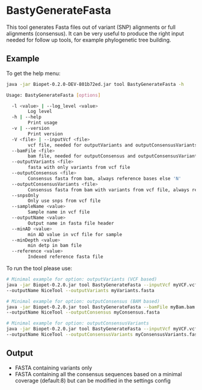 # BastyGenerateFasta

This tool generates Fasta files out of variant (SNP) alignments or full alignments (consensus). 
It can be very useful to produce the right input needed for follow up tools, for example phylogenetic tree building.

## Example

To get the help menu:

~~~bash
java -jar Biopet-0.2.0-DEV-801b72ed.jar tool BastyGenerateFasta -h

Usage: BastyGenerateFasta [options]

  -l <value> | --log_level <value>
        Log level
  -h | --help
        Print usage
  -v | --version
        Print version
  -V <file> | --inputVcf <file>
        vcf file, needed for outputVariants and outputConsensusVariants
  --bamFile <file>
        bam file, needed for outputConsensus and outputConsensusVariants
  --outputVariants <file>
        fasta with only variants from vcf file
  --outputConsensus <file>
        Consensus fasta from bam, always reference bases else 'N'
  --outputConsensusVariants <file>
        Consensus fasta from bam with variants from vcf file, always reference bases else 'N'
  --snpsOnly
        Only use snps from vcf file
  --sampleName <value>
        Sample name in vcf file
  --outputName <value>
        Output name in fasta file header
  --minAD <value>
        min AD value in vcf file for sample
  --minDepth <value>
        min detp in bam file
  --reference <value>
        Indexed reference fasta file
~~~

To run the tool please use:
~~~bash
# Minimal example for option: outputVariants (VCF based)
java -jar Biopet-0.2.0.jar tool BastyGenerateFasta --inputVcf myVCF.vcf \
--outputName NiceTool --outputVariants myVariants.fasta

# Minimal example for option: outputConsensus (BAM based)
java -jar Biopet-0.2.0.jar tool BastyGenerateFasta --bamFile myBam.bam \
--outputName NiceTool --outputConsensus myConsensus.fasta

# Minimal example for option: outputConsensusVariants
java -jar Biopet-0.2.0.jar tool BastyGenerateFasta --inputVcf myVCF.vcf --bamFile myBam.bam \
--outputName NiceTool --outputConsensusVariants myConsensusVariants.fasta
~~~

## Output

* FASTA containing variants only
* FASTA containing all the consensus sequences based on a minimal coverage (default:8) but can be modified in the settings config

